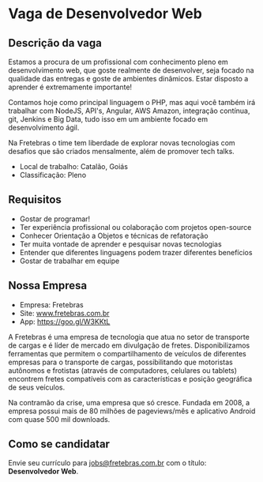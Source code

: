 # Vaga de Desenvolvedor Web

Descrição da vaga
-------------

Estamos a procura de um profissional com conhecimento pleno em desenvolvimento web, que goste realmente de desenvolver, seja focado na qualidade das entregas e goste de ambientes dinâmicos. Estar disposto a aprender é extremamente importante!

Contamos hoje como principal linguagem o PHP, mas aqui você também irá trabalhar com NodeJS, API's, Angular, AWS Amazon, integração contínua, git, Jenkins e Big Data, tudo isso em um ambiente focado em desenvolvimento ágil.

Na Fretebras o time tem liberdade de explorar novas tecnologias com desafios que são criados mensalmente, além de promover tech talks.

- Local de trabalho: Catalão, Goiás
- Classificação: Pleno
 

Requisitos
-------------
- Gostar de programar!
- Ter experiência profissional ou colaboração com projetos open-source
- Conhecer Orientação a Objetos e técnicas de refatoração
- Ter muita vontade de aprender e pesquisar novas tecnologias
- Entender que diferentes linguagens podem trazer diferentes benefícios
- Gostar de trabalhar em equipe


Nossa Empresa
-------------

- Empresa: Fretebras
- Site: www.fretebras.com.br
- App: https://goo.gl/W3KKtL

A Fretebras é uma empresa de tecnologia que atua no setor de transporte de cargas e é líder de mercado em divulgação de fretes. Disponibilizamos ferramentas que permitem o compartilhamento de veículos de diferentes empresas para o transporte de cargas, possibilitando que motoristas autônomos e frotistas (através de computadores, celulares ou tablets) encontrem fretes compatíveis com as características e posição geográfica de seus veículos.

Na contramão da crise, uma empresa que só cresce. Fundada em 2008, a empresa possui mais de 80 milhões de pageviews/mês e aplicativo Android com quase 500 mil downloads.

Como se candidatar
-------------

Envie seu currículo para jobs@fretebras.com.br com o título: **Desenvolvedor Web**.
